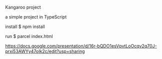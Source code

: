 Kangaroo project

a simple project in TypeScript

install
\$ npm install

run
\$ parcel index.html

https://docs.google.com/presentation/d/16r-bQDO1esVpvtLoOcqv2q70J-prxi53AWYy47oIk2c/edit?usp=sharing

